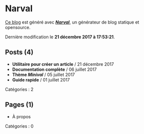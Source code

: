 # Narval

[Ce blog](https://narvalblog.github.io) est généré avec [**_Narval_**](https://github.com/narvalblog/narval), un générateur de blog statique et opensource.

Dernière modification le **21 décembre 2017 à 17:53:21**.

## Posts (4)

- **Utilitaire pour créer un article** / 21 décembre 2017
- **Documentation complète** / 06 juillet 2017
- **Thème _Minival_** / 05 juillet 2017
- **Guide rapide** / 01 juillet 2017

Catégories : 2

## Pages (1)

- À propos

Catégories : 0
